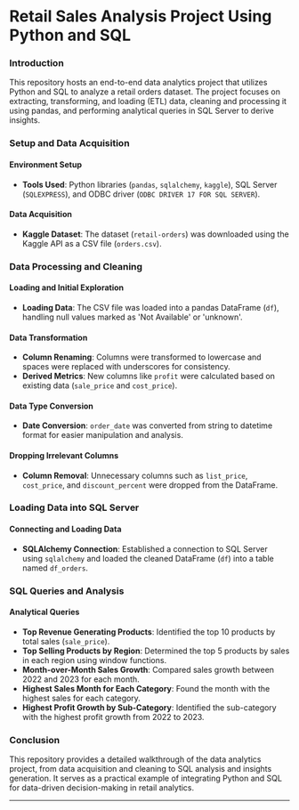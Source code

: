 # Retail Sales Analysis Project Using Python and SQL
### Introduction

This repository hosts an end-to-end data analytics project that utilizes Python and SQL to analyze a retail orders dataset. The project focuses on extracting, transforming, and loading (ETL) data, cleaning and processing it using pandas, and performing analytical queries in SQL Server to derive insights.

### Setup and Data Acquisition

#### Environment Setup
- **Tools Used**: Python libraries (`pandas`, `sqlalchemy`, `kaggle`), SQL Server (`SQLEXPRESS`), and ODBC driver (`ODBC DRIVER 17 FOR SQL SERVER`).

#### Data Acquisition
- **Kaggle Dataset**: The dataset (`retail-orders`) was downloaded using the Kaggle API as a CSV file (`orders.csv`).

### Data Processing and Cleaning

#### Loading and Initial Exploration
- **Loading Data**: The CSV file was loaded into a pandas DataFrame (`df`), handling null values marked as 'Not Available' or 'unknown'.

#### Data Transformation
- **Column Renaming**: Columns were transformed to lowercase and spaces were replaced with underscores for consistency.
- **Derived Metrics**: New columns like `profit` were calculated based on existing data (`sale_price` and `cost_price`).

#### Data Type Conversion
- **Date Conversion**: `order_date` was converted from string to datetime format for easier manipulation and analysis.

#### Dropping Irrelevant Columns
- **Column Removal**: Unnecessary columns such as `list_price`, `cost_price`, and `discount_percent` were dropped from the DataFrame.

### Loading Data into SQL Server

#### Connecting and Loading Data
- **SQLAlchemy Connection**: Established a connection to SQL Server using `sqlalchemy` and loaded the cleaned DataFrame (`df`) into a table named `df_orders`.

### SQL Queries and Analysis

#### Analytical Queries
- **Top Revenue Generating Products**: Identified the top 10 products by total sales (`sale_price`).
- **Top Selling Products by Region**: Determined the top 5 products by sales in each region using window functions.
- **Month-over-Month Sales Growth**: Compared sales growth between 2022 and 2023 for each month.
- **Highest Sales Month for Each Category**: Found the month with the highest sales for each category.
- **Highest Profit Growth by Sub-Category**: Identified the sub-category with the highest profit growth from 2022 to 2023.

### Conclusion

This repository provides a detailed walkthrough of the data analytics project, from data acquisition and cleaning to SQL analysis and insights generation. It serves as a practical example of integrating Python and SQL for data-driven decision-making in retail analytics.

---
